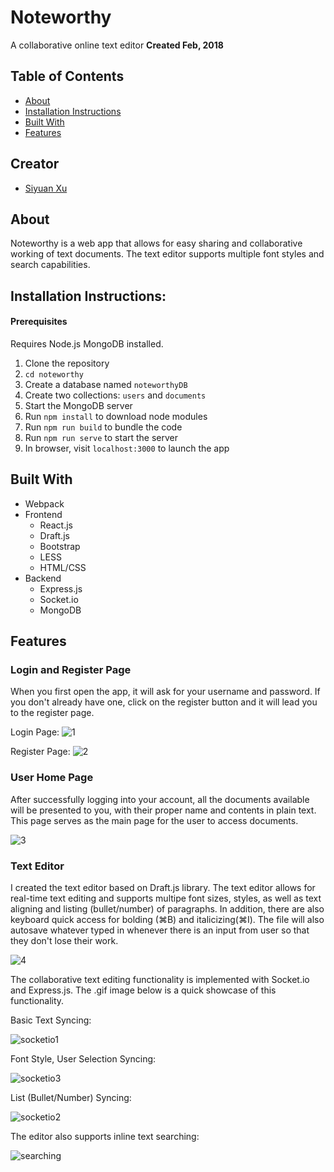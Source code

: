 # Noteworthy
A collaborative online text editor
**Created Feb, 2018**

## Table of Contents 
- [About](#about)
- [Installation Instructions](#installation-instructions)
- [Built With](#built-with)
- [Features](#features)

## Creator
- [Siyuan Xu](https://github.com/1009700427)

## About 
Noteworthy is a web app that allows for easy sharing and collaborative working of text documents. The text editor supports multiple font styles and search capabilities. 

## Installation Instructions:
#### Prerequisites
Requires Node.js MongoDB installed.
1. Clone the repository
2. ```cd noteworthy```
3. Create a database named ```noteworthyDB```
4. Create two collections: ```users``` and ```documents```
5. Start the MongoDB server
6. Run ```npm install``` to download node modules
7. Run ```npm run build``` to bundle the code
8. Run ```npm run serve``` to start the server
9. In browser, visit ```localhost:3000``` to launch the app

## Built With 
- Webpack 
- Frontend 
  - React.js 
  - Draft.js 
  - Bootstrap 
  - LESS 
  - HTML/CSS
- Backend
  - Express.js 
  - Socket.io
  - MongoDB 

## Features

### Login and Register Page 
When you first open the app, it will ask for your username and password. If you don't already have one, click on the register button and it will lead you to the register page. 

Login Page: 
![1](https://user-images.githubusercontent.com/22974252/40284043-52904bb2-5c3d-11e8-90da-a13d1dbfc32b.png)

Register Page: 
![2](https://user-images.githubusercontent.com/22974252/40284046-618ecb52-5c3d-11e8-850d-923dab81efdc.png)

### User Home Page 
After successfully logging into your account, all the documents available will be presented to you, with their proper name and contents in plain text. This page serves as the main page for the user to access documents.  

![3](https://user-images.githubusercontent.com/22974252/40284058-bd30f87c-5c3d-11e8-8314-09af9e69553f.png)

### Text Editor 
I created the text editor based on Draft.js library. The text editor allows for real-time text editing and supports multipe font sizes, styles, as well as text aligning and listing (bullet/number) of paragraphs. In addition, there are also keyboard quick access for bolding (⌘B) and italicizing(⌘I). The file will also autosave whatever typed in whenever there is an input from user so that they don't lose their work. 

![4](https://user-images.githubusercontent.com/22974252/40284110-b1e94e32-5c3e-11e8-995f-1efc4b51dc9c.png)

The collaborative text editing functionality is implemented with Socket.io and Express.js. The .gif image below is a quick showcase of this functionality. 

Basic Text Syncing: 

![socketio1](https://user-images.githubusercontent.com/22974252/40284194-42c6265e-5c40-11e8-813d-8f976aa00a11.gif)

Font Style, User Selection Syncing: 

![socketio3](https://user-images.githubusercontent.com/22974252/40284241-04d43312-5c41-11e8-9627-a0c6c668d97c.gif)

List (Bullet/Number) Syncing:
 
![socketio2](https://user-images.githubusercontent.com/22974252/40284208-7413a678-5c40-11e8-804d-6b8037282e19.gif)

The editor also supports inline text searching: 

![searching](https://user-images.githubusercontent.com/22974252/40284152-742c2302-5c3f-11e8-8556-c87548abe02f.gif)
